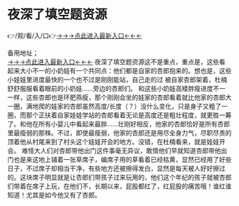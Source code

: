 # 夜深了填空题资源
👉/观/看/入/口👉<a href="https://8h6e.com ">→→→点此进入最新入口←←←</a>
   

备用地址；  
<a href="https://6h8k.top ">→→→点此进入最新入口←←←</a>
夜深了填空题资源这不是重点，重点是，这些看起来大小不一的小奶娃有一个共同点：他们都是自家的杏郎抱来的。想也是，这些小娃娃里进度最快的一个也不过是刚刚能站，自己走的过 被自家杏郎架着，杜楠舒舒服服看着眼前的小奶娃……旁边的杏郎们。 和这些小奶娃高矮胖瘦进度不一一样，这些杏郎也是环肥燕瘦，那个刚刚会坐的娃家的杏郎看着就比他家的杏郎大一圈，满地爬的娃家的杏郎虽然高度/长度（？）没什么变化，只是身子又粗了一圈，而那个正扶着自家娃娃学站的杏郎看着无论是高度还是粗壮程度，就更胜一筹了。和他在所有小婴儿中看起来最胖……壮刚好相反，他家的杏郎恰好是所有杏郎里最瘦弱的那株。不过，即使最瘦弱，他家的杏郎还是用尽全身力气，尽职尽责的顶着他从村尾来到了村头这个娃娃开会的地方。没错，在杜楠看来，就是娃娃开会。
难怪大人们对杏郎带他出门这件事毫无异议，敢情他们早就知道杏郎带他出门也是来这地上铺着一张草席子，编席子用的草看着已经枯黄，显然已经用了好些日子，不过席子却相当干净，有些地方还被擦得发白，显然是每天被人好好擦过的。这块席子明显就是让杏郎们带孩子过来玩用的，他们这个年纪的孩子就被杏郎们带着在席子上玩，在他们不，长期以来，屁股都红了，红屁股的痛苦哦！谁红谁知道！尤其是如今他又有了杏郎。
